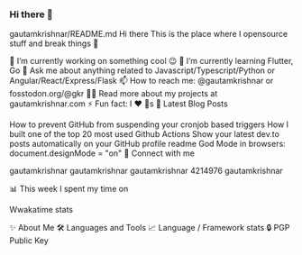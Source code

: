 ### Hi there 👋

<!--
**eliudjosue/eliudjosue** is a ✨ _special_ ✨ repository because its `README.md` (this file) appears on your GitHub profile.

Here are some ideas to get you started:

- 🔭 I’m currently working on ...
- 🌱 I’m currently learning ...
- 👯 I’m looking to collaborate on ...
- 🤔 I’m looking for help with ...
- 💬 Ask me about ...
- 📫 How to reach me: ...
- 😄 Pronouns: ...
- ⚡ Fun fact: ...
-->
gautamkrishnar/README.md
Hi there 
This is the place where I opensource stuff and break things 🤣

🔭  I’m currently working on something cool 😉
🌱  I’m currently learning Flutter, Go
💬  Ask me about anything related to Javascript/Typescript/Python or Angular/React/Express/Flask
📫  How to reach me: @gautamkrishnar or fosstodon.org/@gkr
👨‍💻  Read more about my projects at gautamkrishnar.com
⚡  Fun fact: I ❤️ 🐶s
📕  Latest Blog Posts

How to prevent GitHub from suspending your cronjob based triggers
How I built one of the top 20 most used Github Actions
Show your latest dev.to posts automatically on your GitHub profile readme
God Mode in browsers: document.designMode = "on"
🔗  Connect with me

gautamkrishnar gautamkrishnar gautamkrishnar 4214976 gautamkrishnar

📊  This week I spent my time on

Wwakatime stats

✨  About Me
🛠️  Languages and Tools
📈  Language / Framework stats
🔒  PGP Public Key
